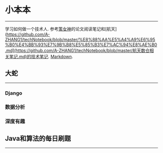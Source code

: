 # 小本本

---
学习如何做一个技术人. 参考[策女神](https://github.com/dyweb/papers-notebook)的论文阅读笔记和[航天](https://github.com/A-ZHANG1/techNotebook/blob/master/%E8%88%AA%E5%A4%A9%E6%95%B0%E4%BB%93%E7%9B%B8%E5%85%B3%E7%AC%94%E8%AE%B0.md](https://github.com/A-ZHANG1/techNotebook/blob/master/航天数仓相关笔记.md)的技术笔记. [Markdown](https://www.jianshu.com/p/335db5716248).

## 大蛇

----

### Django

### 数据分析

### 深度有趣

## Java和算法的每日刷题

----









